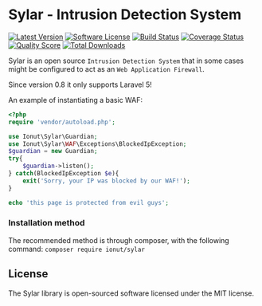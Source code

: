 Sylar - Intrusion Detection System
================
[![Latest Version](https://img.shields.io/packagist/v/ionut/sylar.svg?style=flat-square)](https://github.com/IonutBajescu/sylar/releases)
[![Software License](https://img.shields.io/badge/license-MIT-brightgreen.svg?style=flat-square)](LICENSE)
[![Build Status](https://img.shields.io/travis/IonutBajescu/sylar/master.svg?style=flat-square)](https://travis-ci.org/IonutBajescu/sylar)
[![Coverage Status](https://img.shields.io/scrutinizer/coverage/g/IonutBajescu/sylar.svg?style=flat-square)](https://scrutinizer-ci.com/g/IonutBajescu/sylar/code-structure)
[![Quality Score](https://img.shields.io/scrutinizer/g/IonutBajescu/sylar.svg?style=flat-square)](https://scrutinizer-ci.com/g/IonutBajescu/sylar)
[![Total Downloads](https://img.shields.io/packagist/dt/ionut/sylar.svg?style=flat-square)](https://packagist.org/packages/ionut/sylar)


Sylar is an open source `Intrusion Detection System` that in some cases might be configured to act as an `Web Application Firewall`.

Since version 0.8 it only supports Laravel 5!

An example of instantiating a basic WAF:
```php
<?php
require 'vendor/autoload.php';

use Ionut\Sylar\Guardian;
use Ionut\Sylar\WAF\Exceptions\BlockedIpException;
$guardian = new Guardian;
try{
	$guardian->listen();
} catch(BlockedIpException $e){
	exit('Sorry, your IP was blocked by our WAF!');
}

echo 'this page is protected from evil guys';
```


### Installation method
The recommended method is through composer, with the following command:
`composer require ionut/sylar`


License
---------------------

The Sylar library is open-sourced software licensed under the MIT license.
